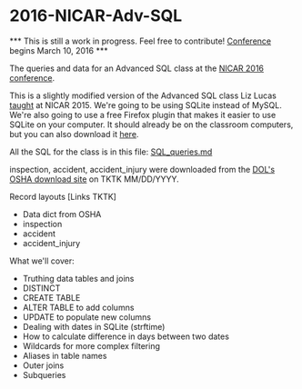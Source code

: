 # 2016-NICAR-Adv-SQL

*** This is still a work in progress. Feel free to contribute! [Conference](http://ire.org/conferences/nicar2016/) begins March 10, 2016 ***

The queries and data for an Advanced SQL class at the [NICAR 2016 conference](ire.org/conferences/nicar2016/).

This is a slightly modified version of the Advanced SQL class Liz Lucas [taught](https://github.com/eklucas/NICAR-Adv-SQL) at NICAR 2015. We're going to be using SQLite instead of MySQL. We're also going to use a free Firefox plugin that makes it easier to use SQLite on your computer. It should already be on the classroom computers, but you can also download it [here](https://addons.mozilla.org/en-US/firefox/addon/sqlite-manager/).

All the SQL for the class is in this file: [SQL_queries.md](SQL_queries.md)

inspection, accident, accident_injury were downloaded from the [DOL's OSHA download site](http://ogesdw.dol.gov/views/data_catalogs.php) on TKTK MM/DD/YYYY.

Record layouts [Links TKTK]
* Data dict from OSHA
* inspection
* accident
* accident_injury


What we'll cover:

* Truthing data tables and joins
* DISTINCT
* CREATE TABLE
* ALTER TABLE to add columns
* UPDATE to populate new columns
* Dealing with dates in SQLite (strftime)
* How to calculate difference in days between two dates
* Wildcards for more complex filtering
* Aliases in table names
* Outer joins
* Subqueries

